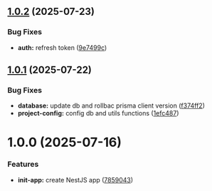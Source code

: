 ## [1.0.2](https://github.com/victory-aime/hibly-backend/compare/v1.0.1...v1.0.2) (2025-07-23)


### Bug Fixes

* **auth:** refresh token ([9e7499c](https://github.com/victory-aime/hibly-backend/commit/9e7499c83cb7d8f864c5afd7f9bdb473d56e145e))

## [1.0.1](https://github.com/victory-aime/hibly-backend/compare/v1.0.0...v1.0.1) (2025-07-22)


### Bug Fixes

* **database:** update db and rollbac prisma client version ([f374ff2](https://github.com/victory-aime/hibly-backend/commit/f374ff21b7602a0d7a4fde3a680655bb1f852e24))
* **project-config:** config db and utils functions ([1efc487](https://github.com/victory-aime/hibly-backend/commit/1efc487c7a68d2f2ff5871ffe399407c7eea0703))

# 1.0.0 (2025-07-16)


### Features

* **init-app:** create NestJS app ([7859043](https://github.com/victory-aime/hibly-backend/commit/78590439d7ecfd126be9abdcb7cec79bbdb07bf1))
